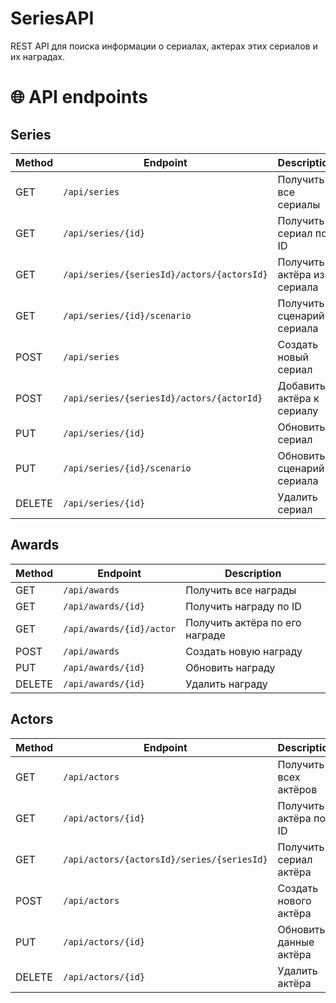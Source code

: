 # SeriesAPI 
REST API для поиска информации о сериалах, актерах этих сериалов и их наградах.

# 🌐 API endpoints
## Series
| Method | Endpoint | Description | 
|-------------|----------|-------------|
| GET | `/api/series` | Получить все сериалы |
| GET | `/api/series/{id}` | Получить сериал по ID | 
| GET | `/api/series/{seriesId}/actors/{actorsId}` | Получить актёра из сериала |
| GET | `/api/series/{id}/scenario` | Получить сценарий сериала |
| POST | `/api/series` | Создать новый сериал | 
| POST | `/api/series/{seriesId}/actors/{actorId}` | Добавить актёра к сериалу | 
| PUT | `/api/series/{id}` | Обновить сериал | 
| PUT | `/api/series/{id}/scenario` | Обновить сценарий сериала | 
| DELETE | `/api/series/{id}` | Удалить сериал |

## Awards
| Method | Endpoint | Description | 
|-------------|----------|-------------|
| GET | `/api/awards` | Получить все награды |
| GET | `/api/awards/{id}` | Получить награду по ID |
| GET | `/api/awards/{id}/actor` | Получить актёра по его награде |
| POST | `/api/awards` | Создать новую награду |
| PUT | `/api/awards/{id}` | Обновить награду | 
| DELETE | `/api/awards/{id}` | Удалить награду | 

## Actors 
| Method | Endpoint | Description |
|-------------|----------|-------------|
| GET | `/api/actors` | Получить всех актёров |
| GET | `/api/actors/{id}` | Получить актёра по ID |
| GET | `/api/actors/{actorsId}/series/{seriesId}` | Получить сериал актёра | 
| POST | `/api/actors` | Создать нового актёра |
| PUT | `/api/actors/{id}` | Обновить данные актёра | 
| DELETE | `/api/actors/{id}` | Удалить актёра |

